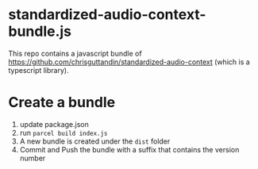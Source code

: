 # standardized-audio-context-bundle.js

This repo contains a javascript bundle of https://github.com/chrisguttandin/standardized-audio-context (which is a typescript library).



# Create a bundle

1. update package.json
2. run `parcel build index.js`
3. A new bundle is created under the `dist` folder
4. Commit and Push the bundle with a suffix that contains the version number


